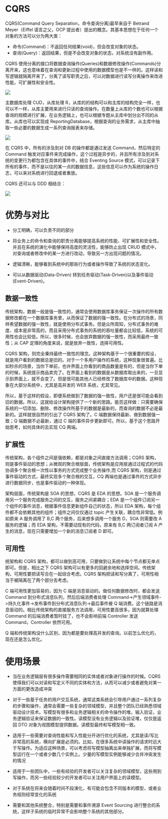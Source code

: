 # CQRS

CQRS(Command Query Separation，命令查询分离)最早来自于 Betrand Meyer（Eiffel 语言之父，OCP 提出者）提出的概念。其基本思想在于任何一个对象的方法可以分为两大类：

- 命令(Command)：不返回任何结果(void)，但会改变对象的状态。
- 查询(Query)：返回结果，但是不会改变对象的状态，对系统没有副作用。

CQRS 使用分离的接口将数据查询操作(Queries)和数据修改操作(Commands)分离开来，这也意味着在查询和更新过程中使用的数据模型也是不一样的。这样读和写逻辑就隔离开来了，分离了读写职责之后，可以对数据进行读写分离操作来改进性能，可扩展性和安全性。

![](https://i.postimg.cc/kXcKDsx2/image.png)

主数据库处理 CUD，从库处理 R，从库的的结构可以和主库的结构完全一样，也可以不一样，从库主要用来进行只读的查询操作。在数量上从库的个数也可以根据查询的规模进行扩展，在业务逻辑上，也可以根据专题从主库中划分出不同的从库。从库也可以实现成 ReportingDatabase，根据查询的业务需求，从主库中抽取一些必要的数据生成一系列查询报表来存储。

![](https://i.postimg.cc/L4v81bbF/image.png)

在 CQRS 中，所有的涉及到对 DB 的操作都是通过发送 Command，然后特定的 Command 触发对应事件来完成操作，这个过程是异步的，并且所有涉及到对系统的变更行为都包含在具体的事件中，结合 Eventing Source 模式，可以记录下所有的事件，而不是以往的某一点的数据信息，这些信息可以作为系统的操作日志，可以来对系统进行回退或者重放。

CQRS 还可以与 DDD 相结合：

![](https://i.postimg.cc/YCQc14CL/image.png)

# 优势与对比

- 分工明确，可以负责不同的部分

- 将业务上的命令和查询的职责分离能够提高系统的性能、可扩展性和安全性。并且在系统的演化中能够保持高度的灵活性，能够防止出现 CRUD 模式中，对查询或者修改中的某一方进行改动，导致另一方出现问题的情况。

- 逻辑清晰，能够看到系统中的那些行为或者操作导致了系统的状态变化。

- 可以从数据驱动(Data-Driven) 转到任务驱动(Task-Driven)以及事件驱动(Event-Driven)。

## 数据一致性

传统架构，数据一般是强一致性的，通常会使用数据库事务保证一次操作的所有数据修改都在一个数据库事务里，从而保证了数据的强一致性。在分布式的场景，同样希望数据的强一致性，就是使用分布式事务。但是众所周知，分布式事务的难度、成本是非常高的，而且采用分布式事务的系统的吞吐量都会比较低，系统的可用性也会比较低。所以，很多时候，也会放弃数据的强一致性，而采用最终一致性；从 CAP 定理的角度来说，就是放弃一致性，选择可用性。

CQRS 架构，则完全秉持最终一致性的理念。这种架构基于一个很重要的假设，就是用户看到的数据总是旧的。对于一个多用户操作的系统，这种现象很普遍。比如秒杀的场景，当你下单前，也许界面上你看到的商品数量是有的，但是当你下单的时候，系统提示商品卖完了。在界面上看到的数据是从数据库取出来的，一旦显示到界面上，就不会变了。但是很可能其他人已经修改了数据库中的数据。这种现象在大部分系统中，尤其是高并发的 WEB 系统，尤其常见。

所以，基于这样的假设，即便系统做到了数据的强一致性，用户还是很可能会看到旧的数据。所以，这就给设计架构提供了一个新的思路。能否这样做：只需要确保系统的一切添加、删除、修改操作所基于的数据是最新的，而查询的数据不必是最新的。这样就很自然的引出了 CQRS 架构了。C 端数据保持最新、做到数据强一致；Q 端数据不必最新，通过 C 端的事件异步更新即可。所以，基于这个思路开始思考，如何具体的去实现 CQ 两端。

## 扩展性

传统架构，各个组件之间是强依赖，都是对象之间直接方法调用；CQRS 架构，则是事件驱动的思想；从微观的聚合根层面，传统架构是应用层通过过程式的代码协调多个聚合根一次性以事务的方式完成整个业务操作,而 CQRS 架构，则是通过事件驱动的方式，最终实现多个聚合根的交互，CQ 两端也是通过事件的方式异步进行数据同步，也是事件驱动的一种体现。

架构层面，传统架构是 SOA 的思想，CQRS 是 EDA 的思想。SOA 是一个服务调用另一个服务完成服务之间的交互，服务之间紧耦合；EDA 是一个组件订阅另一个组件的事件消息，根据事件信息更新组件自己的状态，所以 EDA 架构，每个组件都不会依赖其他的组件；组件之间仅仅通过 topic 产生关联，耦合性非常低。例如原来 A 服务调用了 B,C 两个服务，后来想多调用一个服务 D，SOA 则需要改 A 服务的逻辑；而 EDA 架构，不需要动现有的代码，原来有 B,C 两订阅者订阅 A 产生的消息，现在只需要增加一个新的消息订阅者 D 即可。

## 可用性

统架构和 CQRS 架构，都可以做到高可用，只要做到让系统中每个节点都无单点即可。但是，相比之下 CQRS 架构可以有更多的回避余地和选择空间。传统架构，可用性要把读写合在一起综合考虑。CQRS 架构把读和写分离了，可用性相当于被隔离在了两个部分去考虑。

C 端可用性更加容易的，因为 C 端是消息驱动的。做任何数据修改时，都会发送 Command 到分布式消息队列，然后后端消费者处理 Command->产生领域事件->持久化事件->发布事件到分布式消息队列->最后事件被 Q 端消费。这个链路是消息驱动的。相比传统架构的直接服务方法调用，可用性要高很多。因为就算处理 Command 的后端消费者暂时挂了，也不会影响前端 Controller 发送 Command，Controller 依然可用。

Q 端和传统架构没什么区别，因为都是要处理高并发的查询。以前怎么优化的，现在还是怎么优化。

# 使用场景

- 当在业务逻辑层有很多操作需要相同的实体或者对象进行操作的时候。CQRS 使得我们可以对读和写定义不同的实体和方法，从而可以减少或者避免对某一方面的更改造成冲突

- 对于一些基于任务的用户交互系统，通常这类系统会引导用户通过一系列复杂的步骤和操作，通常会需要一些复杂的领域模型，并且整个团队已经熟悉领域驱动设计技术。写模型有很多和业务逻辑相关的命令操作的堆，输入验证，业务逻辑验证来保证数据的一致性。读模型没有业务逻辑以及验证堆，仅仅是返回 DTO 对象为视图模型提供数据。读模型最终和写模型相一致。

- 适用于一些需要对查询性能和写入性能分开进行优化的系统，尤其是读/写比非常高的系统，横向扩展是必须的。比如，在很多系统中读操作的请求时远大于写操作。为适应这种场景，可以考虑将写模型抽离出来单独扩展，而将写模型运行在一个或者少数几个实例上。少量的写模型实例能够减少合并冲突发生的情况

- 适用于一些团队中，一些有经验的开发者可以关注复杂的领域模型，这些用到写操作，而另一些经验较少的开发者可以关注用户界面上的读模型。

- 对于系统在将来会随着时间不段演化，有可能会包含不同版本的模型，或者业务规则经常变化的系统

- 需要和其他系统整合，特别是需要和事件溯源 Event Sourcing 进行整合的系统，这样子系统的临时异常不会影响整个系统的其他部分。
